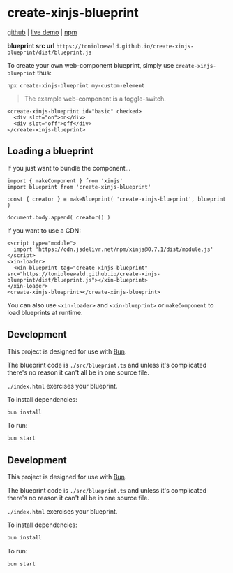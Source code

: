 # create-xinjs-blueprint

[github](https://github.com/tonioloewald/create-xinjs-blueprint/) | [live demo](https://tonioloewald.github.io/create-xinjs-blueprint/) | [npm](https://www.npmjs.com/package/create-xinjs-blueprint)

**blueprint src url** `https://tonioloewald.github.io/create-xinjs-blueprint/dist/blueprint.js`

To create your own web-component blueprint, simply use `create-xinjs-blueprint` thus:

```
npx create-xinjs-blueprint my-custom-element
```

> The example web-component is a toggle-switch.

```
<create-xinjs-blueprint id="basic" checked>
  <div slot="on">on</div>
  <div slot="off">off</div>
</create-xinjs-blueprint>
```

## Loading a blueprint

If you just want to bundle the component…

```
import { makeComponent } from 'xinjs'
import blueprint from 'create-xinjs-blueprint'

const { creator } = makeBlueprint( 'create-xinjs-blueprint', blueprint )

document.body.append( creator() )
```

If you want to use a CDN:

```
<script type="module">
  import 'https://cdn.jsdelivr.net/npm/xinjs@0.7.1/dist/module.js'
</script>
<xin-loader>
  <xin-blueprint tag="create-xinjs-blueprint" src="https://tonioloewald.github.io/create-xinjs-blueprint/dist/blueprint.js"></xin-blueprint>
</xin-loader>
<create-xinjs-blueprint></create-xinjs-blueprint>
```

You can also use `<xin-loader>` and `<xin-blueprint>` or `makeComponent` to load blueprints at runtime.

## Development

This project is designed for use with [Bun](https://bun.sh).

The blueprint code is `./src/blueprint.ts` and unless it's complicated there's no reason
it can't all be in one source file.

`./index.html` exercises your blueprint.

To install dependencies:

```bash
bun install
```

To run:

```bash
bun start
```

## Development

This project is designed for use with [Bun](https://bun.sh).

The blueprint code is `./src/blueprint.ts` and unless it's complicated there's no reason
it can't all be in one source file.

`./index.html` exercises your blueprint.

To install dependencies:

```bash
bun install
```

To run:

```bash
bun start
```
